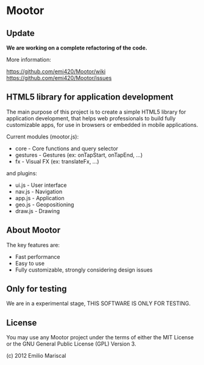 
# Mootor

## Update

**We are working on a complete refactoring of the code.**

More information:

https://github.com/emi420/Mootor/wiki
https://github.com/emi420/Mootor/issues

## HTML5 library for application development

The main purpose of this project is to create a simple HTML5 library for application development, that helps web professionals to build fully customizable apps, for use in browsers or embedded in mobile applications.

Current modules (mootor.js):

* core - Core functions and query selector
* gestures - Gestures (ex: onTapStart, onTapEnd, ...)
* fx - Visual FX (ex: translateFx, ...)

and plugins:

* ui.js   - User interface
* nav.js  - Navigation
* app.js  - Application
* geo.js  - Geopositioning
* draw.js - Drawing

## About Mootor

The key features are:

* Fast performance
* Easy to use
* Fully customizable, strongly considering design issues

## Only for testing

We are in a experimental stage, THIS SOFTWARE IS ONLY FOR TESTING.

## License

You may use any Mootor project under the terms of either the MIT License or the GNU General Public License (GPL) Version 3.

(c) 2012 Emilio Mariscal
